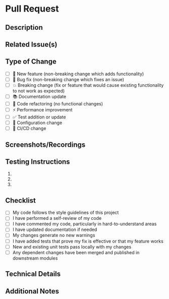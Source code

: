 # Pull Request

## Description

<!-- Provide a concise description of the changes in this PR -->

## Related Issue(s)

<!-- Link to any related issues using the format: Fixes #123, Resolves #456 -->

## Type of Change

<!-- Mark the applicable type(s) with 'x' -->

- [ ] 🚀 New feature (non-breaking change which adds functionality)
- [ ] 🐛 Bug fix (non-breaking change which fixes an issue)
- [ ] 💥 Breaking change (fix or feature that would cause existing functionality to not work as expected)
- [ ] 📚 Documentation update
- [ ] 🧹 Code refactoring (no functional changes)
- [ ] ⚡ Performance improvement
- [ ] ✅ Test addition or update
- [ ] 🔧 Configuration change
- [ ] 🔄 CI/CD change

## Screenshots/Recordings

<!-- If applicable, add screenshots or recordings to demonstrate the changes -->

## Testing Instructions

<!-- Provide steps to test these changes -->

1.
2.
3.

## Checklist

<!-- Mark completed items with 'x' -->

- [ ] My code follows the style guidelines of this project
- [ ] I have performed a self-review of my code
- [ ] I have commented my code, particularly in hard-to-understand areas
- [ ] I have updated documentation if needed
- [ ] My changes generate no new warnings
- [ ] I have added tests that prove my fix is effective or that my feature works
- [ ] New and existing unit tests pass locally with my changes
- [ ] Any dependent changes have been merged and published in downstream modules

## Technical Details

<!-- Any technical details that reviewers should be aware of -->

## Additional Notes

<!-- Any additional information that might be helpful for reviewers -->
